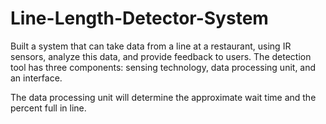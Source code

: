 # Line-Length-Detector-System

Built a system that can take data from a line at a restaurant, using IR sensors, analyze this data, 
and provide feedback to users. The detection tool has three components: sensing technology, data processing unit, and an 
interface.

The data processing unit will determine the approximate wait time and the percent full in line. 

